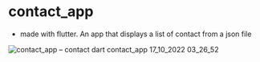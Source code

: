 # contact_app
- made with flutter.
An app that displays a list of contact from a json file

![contact_app – contact dart  contact_app  17_10_2022 03_26_52](https://user-images.githubusercontent.com/62037109/196076341-154d8520-c853-4171-b400-74c065d4797d.png)

